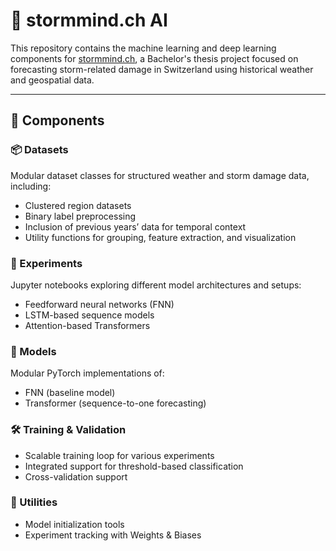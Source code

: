 # 🧠 stormmind.ch AI

This repository contains the machine learning and deep learning components for [stormmind.ch](https://github.com/stormmind-ch), a Bachelor's thesis project focused on forecasting storm-related damage in Switzerland using historical weather and geospatial data.

---


## 🧩 Components

### 📦 Datasets
Modular dataset classes for structured weather and storm damage data, including:
- Clustered region datasets
- Binary label preprocessing
- Inclusion of previous years’ data for temporal context
- Utility functions for grouping, feature extraction, and visualization

### 🧪 Experiments
Jupyter notebooks exploring different model architectures and setups:
- Feedforward neural networks (FNN)
- LSTM-based sequence models
- Attention-based Transformers

### 🧠 Models
Modular PyTorch implementations of:
- FNN (baseline model)
- Transformer (sequence-to-one forecasting)

### 🛠️ Training & Validation
- Scalable training loop for various experiments
- Integrated support for threshold-based classification
- Cross-validation support

### 🔧 Utilities
- Model initialization tools
- Experiment tracking with Weights & Biases

